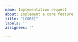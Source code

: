 ```yaml
---
name: Implementation request
about: Implement a core feature
title: "[CORE]"
labels: ''
assignees: ''

---
```



